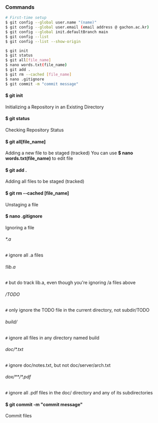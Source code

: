 ### Commands
```sh
# First-time setup
$ git config --global user.name "(name)"
$ git config --global user.email (email address @ gachon.ac.kr)
$ git config --global init.defaultBranch main
$ git config --list
$ git config --list --show-origin

$ git init
$ git status
$ git all[file_name]
$ nano words.txt(file_name)
$ git add .
$ git rm --cached [file_name]
$ nano .gitignore
$ git commit -m "commit message"
```

#### $ git init
Initializing a Repository in an Existing Directory

#### $ git status
Checking Repository Status

#### $ git all[file_name]
Adding a new file to be staged (tracked)
You can use **$ nano words.txt(file_name)** to edit file

#### $ git add .
Adding all files to be staged (tracked)

#### $ git rm --cached [file_name]
Unstaging a file

#### $ nano .gitignore
Ignoring a file

###### *.a
`#` ignore all .a files
###### !lib.a
`#` but do track lib.a, even though you're ignoring /a files above
###### /TODO
`#` only ignore the TODO file in the current directory, not subdir/TODO
###### build/
`#` ignore all files in any directory named build
###### doc/*.txt
`#` ignore doc/notes.txt, but not doc/server/arch.txt
###### dox/**/*.pdf
`#` ignore all .pdf files in the doc/ directory and any of its subdirectories

#### $ git commit -m "commit message"
Commit files
